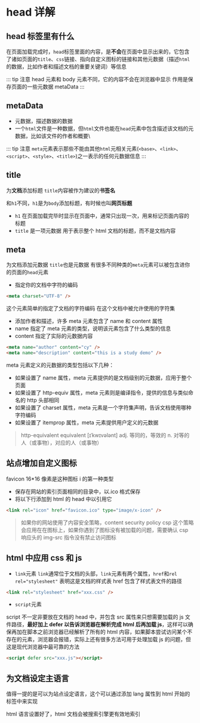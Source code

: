 # head 详解

## head 标签里有什么

在页面加载完成时，`head`标签里面的内容，是**不会**在页面中显示出来的，它包含了诸如页面的`title`、`css`链接、指向自定义图标的链接和其他元数据（描述`html`的数据，比如作者和描述文档的重要关键词）等信息

::: tip 注意
head 元素和 body 元素不同，它的内容不会在浏览器中显示
作用是保存页面的一些元数据 metaData
:::

## metaData

- 元数据，描述数据的数据
- 一个`html`文件是一种数据，但`html`文件也能在`head`元素中包含描述该文档的元数据，比如该文件的作者和概要\

::: tip 注意
`meta`元素表示那些不能由其他`html`元相关元素(`<base>`、`<link>`、`<script>`、`<style>`、`<title>`)之一表示的任何元数据信息
:::

## title

为**文档**添加标题
`title`内容被作为建议的**书签名**

和`h1`不同，`h1`是为`body`添加标题，有时候也叫**网页标题**

- `h1` 在页面加载完毕时显示在页面中，通常只出现一次，用来标记页面内容的标题
- `title` 是一项元数据 用于表示整个 html 文档的标题，而不是文档内容

## meta

为文档添加元数据
`title`也是元数据
有很多不同种类的`meta`元素可以被包含进你的页面的`head`元素

- 指定你的文档中字符的编码

```html
<meta charset="UTF-8" />
```

这个元素简单的指定了文档的字符编码
在这个文档中被允许使用的字符集

- 添加作者和描述，许多 meta 元素包含了 name 和 content 属性
- name 指定了 meta 元素的类型，说明该元素包含了什么类型的信息
- content 指定了实际的元数据内容

```html
<meta name="author" content="cy" />
<meta name="description" content="this is a study demo" />
```

meta 元素定义的元数据的类型包括以下几种：

- 如果设置了 name 属性，meta 元素提供的是文档级别的元数据，应用于整个页面
- 如果设置了 http-equiv 属性，meta 元素则是编译指令，提供的信息与类似命名的 http 头部相同
- 如果设置了 charset 属性，meta 元素是一个字符集声明，告诉文档使用哪种字符编码
- 如果设置了 itemprop 属性，meta 元素提供用户定义的元数据

> http-equivalent
> equivalent [ɪˈkwɪvələnt]
> adj. 等同的，等效的
> n. 对等的人（或事物），对应的人（或事物）

## 站点增加自定义图标

favicon
16\*16 像素是这种图标 i 的第一种类型

- 保存在网站的索引页面相同的目录中，以.ico 格式保存
- 将以下行添加到 html 的 head 中以引用它

```html
<link rel="icon" href="favicon.ico" type="image/x-icon" />
```

> 如果你的网站使用了内容安全策略，content security policy csp 这个策略会应用在在图标上，如果你遇到了图标没有被加载的问题，需要确认 csp 响应头的 img-src 指令没有禁止访问图标

## html 中应用 css 和 js

- `link`元素
  `link`通常位于文档的头部，`link`元素有两个属性，`href`和`rel`
  `rel="stylesheet"` 表明这是文档的样式表 href 包含了样式表文件的路径

```html
<link rel="stylesheet" href="xxx.css" />
```

- `script`元素

script 不一定非要放在文档的 head 中，并包含 src 属性来只想需要加载的 js 文件路径，**最好加上 defer 以告诉浏览器在解析完成 html 后再加载 js**，这样可以确保再加在脚本之前浏览器已经解析了所有的 html 内容，如果脚本尝试访问某个不存在的元素，浏览器会报错，实际上还有很多方法可用于处理加载 js 的问题，但这是现代浏览器中最可靠的方法

```html
<script defer src="xxx.js"></script>
```

## 为文档设定主语言

值得一提的是可以为站点设定语言，这个可以通过添加 lang 属性到 html 开始的标签中来实现

html 语言设置好了，html 文档会被搜索引擎更有效地索引
